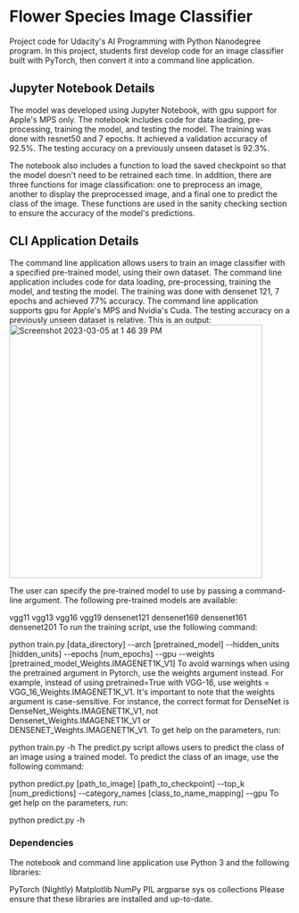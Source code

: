 # Flower Species Image Classifier

Project code for Udacity's AI Programming with Python Nanodegree program. 
In this project, students first develop code for an image classifier built with PyTorch, 
then convert it into a command line application.

## Jupyter Notebook Details

The model was developed using Jupyter Notebook, with gpu support for Apple's MPS only. 
The notebook includes code for data loading, pre-processing, training the model, and testing the model. 
The training was done with resnet50 and 7 epochs. It achieved a validation accuracy of 92.5%. 
The testing accuracy on a previously unseen dataset is 92.3%.

The notebook also includes a function to load the saved checkpoint so that the model doesn't need to be retrained 
each time. In addition, there are three functions for image classification: 
one to preprocess an image, another to display the preprocessed image, and a final one to predict the class of the image. 
These functions are used in the sanity checking section to ensure the accuracy of the model's predictions.

## CLI Application Details

The command line application allows users to train an image classifier with a specified pre-trained model, using their own dataset. 
The command line application includes code for data loading, pre-processing, training the model, and testing the model. 
The training was done with densenet 121, 7 epochs and achieved 77% accuracy. 
The command line application supports gpu for Apple's MPS and Nvidia's Cuda.
The testing accuracy on a previously unseen dataset is relative. This is an output:
<img width="453" alt="Screenshot 2023-03-05 at 1 46 39 PM" src="https://user-images.githubusercontent.com/104724221/222961328-cd490de6-2f09-4601-8490-b65228f68182.png">

The user can specify the pre-trained model to use by passing a command-line argument. The following pre-trained models are available:

vgg11
vgg13
vgg16
vgg19
densenet121
densenet169
densenet161
densenet201
To run the training script, use the following command:

python train.py [data_directory] --arch [pretrained_model] --hidden_units [hidden_units] --epochs [num_epochs] --gpu --weights [pretrained_model_Weights.IMAGENET1K_V1]
To avoid warnings when using the pretrained argument in Pytorch, use the weights argument instead. 
For example, instead of using pretrained=True with VGG-16, use weights = VGG_16_Weights.IMAGENET1K_V1.
It's important to note that the weights argument is case-sensitive. 
For instance, the correct format for DenseNet is DenseNet_Weights.IMAGENET1K_V1, not Densenet_Weights.IMAGENET1K_V1 or DENSENET_Weights.IMAGENET1K_V1.
To get help on the parameters, run:

python train.py -h
The predict.py script allows users to predict the class of an image using a trained model. 
To predict the class of an image, use the following command:

python predict.py [path_to_image] [path_to_checkpoint] --top_k [num_predictions] --category_names [class_to_name_mapping] --gpu
To get help on the parameters, run:

python predict.py -h

### Dependencies

The notebook and command line application use Python 3 and the following libraries:

PyTorch (Nightly)
Matplotlib
NumPy
PIL
argparse
sys
os
collections
Please ensure that these libraries are installed and up-to-date.


